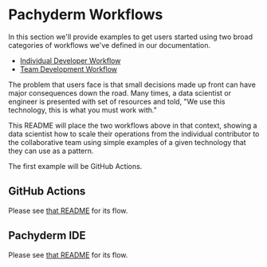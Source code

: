 # Pachyderm Workflows

In this section we'll provide examples to get users started using two broad categories of workflows we've defined in our documentation.

* [Individual Developer Workflow](https://docs.pachyderm.com/latest/how-tos/individual-developer-workflow/)
* [Team Development Workflow](https://docs.pachyderm.com/latest/how-tos/team-developer-workflow/)


The problem that users face is that small decisions made up front 
can have major consequences down the road.
Many times, a data scientist or engineer is presented with set of resources and told, "We use this technology, this is what you must work with."

This README will place the two workflows above in that context,
showing a data scientist how to scale their operations
from the individual contributor 
to the collaborative team 
using simple examples 
of a given technology that they can use as a pattern.


The first example will be GitHub Actions.

## GitHub Actions

Please see [that README](./github-actions/README.md) for its flow.


## Pachyderm IDE

Please see [that README](./pachyderm-ide/README.md) for its flow.



